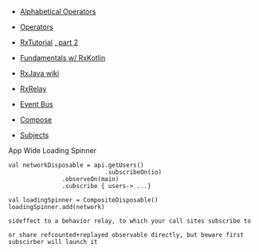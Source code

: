 - [Alphabetical Operators](https://github.com/ReactiveX/RxJava/wiki/Alphabetical-List-of-Observable-Operators)

- [Operators](http://reactivex.io/documentation/operators.html)

- [RxTutorial](https://blog.danlew.net/2014/09/15/grokking-rxjava-part-1/) [, part 2](https://blog.danlew.net/2014/09/22/grokking-rxjava-part-2/)

- [Fundamentals w/ RxKotlin](https://medium.com/@gabrieldemattosleon/fundamentals-of-rxjava-with-kotlin-for-absolute-beginners-3d811350b701)

- [RxJava wiki](https://github.com/ReactiveX/RxJava/wiki)

- [RxRelay](https://github.com/JakeWharton/RxRelay)

- [Event Bus](https://medium.com/@FerRaviola/rxandroid-an-event-bus-on-steroids-9699e93eca98)

- [Compose](https://blog.danlew.net/2015/03/02/dont-break-the-chain/)

- [Subjects](https://proandroiddev.com/rxjava-different-types-of-subjects-ef9183b5e87e)

App Wide Loading Spinner
```
val networkDisposable = api.getUsers()
                           .subscribeOn(io)
			   .observeOn(main)
			   .subscribe { users-> ...}

val loadingSpinner = CompositeDisposable()
loadingSpinner.add(network)

sideffect to a behavior relay, to which your call sites subscribe to

or share refcounted+replayed observable directly, but beware first subscirber will launch it
```
